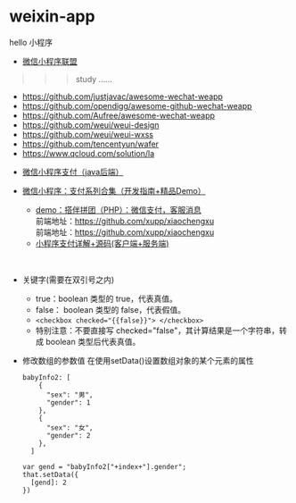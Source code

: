 # weixin-app



hello  小程序

* [微信小程序联盟](http://www.wxapp-union.com/)


>>> study  ......



- https://github.com/justjavac/awesome-wechat-weapp
- https://github.com/opendigg/awesome-github-wechat-weapp
- https://github.com/Aufree/awesome-wechat-weapp
- https://github.com/weui/weui-design
- https://github.com/weui/weui-wxss
- https://github.com/tencentyun/wafer
- https://www.qcloud.com/solution/la


* [微信小程序支付（java后端）](http://blog.csdn.net/qq_30641447/article/details/73222648)

* [微信小程序：支付系列合集（开发指南+精品Demo）](http://www.wxapp-union.com/article-2572-1.html)
  - [demo：搭伴拼团（PHP）：微信支付，客服消息](http://www.wxapp-union.com/forum.php?mod=viewthread&tid=4913&highlight=%E6%94%AF%E4%BB%98)  
    前端地址：https://github.com/xupp/xiaochengxu  
    前端地址：https://github.com/xupp/xiaochengxu  
  - [小程序支付详解+源码(客户端+服务端)](http://www.wxapp-union.com/article-2516-1.html)
  
  
* 关键字(需要在双引号之内)
  - true：boolean 类型的 true，代表真值。
  - false： boolean 类型的 false，代表假值。
  - `<checkbox checked="{{false}}"> </checkbox>`
  - 特别注意：不要直接写 checked="false"，其计算结果是一个字符串，转成 boolean 类型后代表真值。


* 修改数组的参数值 在使用setData()设置数组对象的某个元素的属性
  ```
  babyInfo2: [
      {
        "sex": "男",
        "gender": 1
      },
      {
        "sex": "女",
        "gender": 2
      },
    ]
    
  var gend = "babyInfo2["+index+"].gender";
  that.setData({
    [gend]: 2
  })
  ```
  
